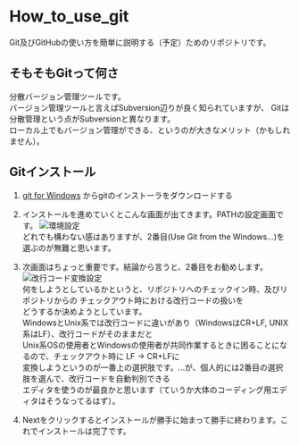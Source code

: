 How_to_use_git
==============

Git及びGitHubの使い方を簡単に説明する（予定）ためのリポジトリです。

## そもそもGitって何さ
分散バージョン管理ツールです。  
バージョン管理ツールと言えばSubversion辺りが良く知られていますが、
Gitは分散管理という点がSubversionと異なります。  
ローカル上でもバージョン管理ができる、というのが大きなメリット（かもしれません）。

## Gitインストール
1. [git for Windows](http://msysgit.github.io/) からgitのインストーラをダウンロードする
2. インストールを進めていくとこんな画面が出てきます。PATHの設定画面です。
   ![環境設定](git\_path\_env.PNG)  
   どれでも構わない感はありますが、2番目(Use Git from the Windows...)を選ぶのが無難と思います。

3. 次画面はちょっと重要です。結論から言うと、2番目をお勧めします。
   ![改行コード変換設定](git\_endingConversion\_env.PNG)  
   何をしようとしているかというと、リポジトリへのチェックイン時、及びリポジトリからの
   チェックアウト時における改行コードの扱いを  
   どうするか決めようとしています。  
   WindowsとUnix系では改行コードに違いがあり（WindowsはCR+LF, UNIX系はLF）、改行コードがそのままだと  
   Unix系OSの使用者とWindowsの使用者が共同作業するときに困ることになるので、チェックアウト時に  LF -> CR+LFに  
   変換しようというのが一番上の選択肢です。...が、個人的には2番目の選択肢を選んで、改行コードを自動判別できる  
   エディタを使うのが最良かと思います（ていうか大体のコーディング用エディタはそうなってるはず）。

4. Nextをクリックするとインストールが勝手に始まって勝手に終わります。これでインストールは完了です。
